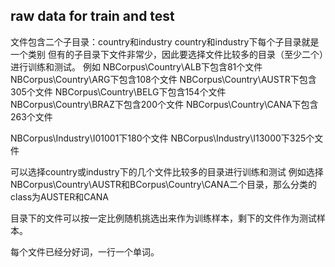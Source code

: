## raw data for train and test

文件包含二个子目录：country和industry
country和industry下每个子目录就是一个类别
但有的子目录下文件非常少，因此要选择文件比较多的目录（至少二个）进行训练和测试。
例如
NBCorpus\Country\ALB下包含81个文件
NBCorpus\Country\ARG下包含108个文件
NBCorpus\Country\AUSTR下包含305个文件
NBCorpus\Country\BELG下包含154个文件
NBCorpus\Country\BRAZ下包含200个文件
NBCorpus\Country\CANA下包含263个文件

NBCorpus\Industry\I01001下180个文件
NBCorpus\Industry\I13000下325个文件

可以选择country或industry下的几个文件比较多的目录进行训练和测试
例如选择NBCorpus\Country\AUSTR和BCorpus\Country\CANA二个目录，那么分类的class为AUSTER和CANA

目录下的文件可以按一定比例随机挑选出来作为训练样本，剩下的文件作为测试样本。

每个文件已经分好词，一行一个单词。
